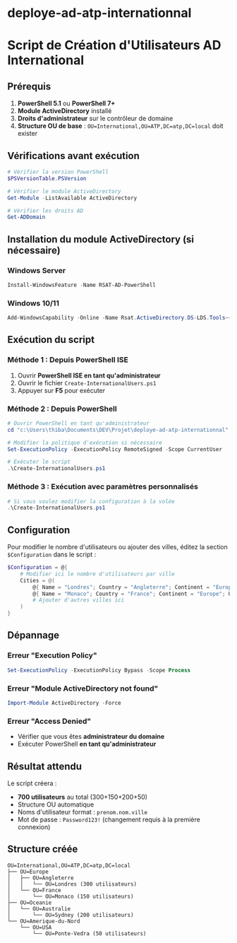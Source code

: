 # deploye-ad-atp-internationnal

# Script de Création d'Utilisateurs AD International

## Prérequis

1. **PowerShell 5.1** ou **PowerShell 7+**
2. **Module ActiveDirectory** installé
3. **Droits d'administrateur** sur le contrôleur de domaine
4. **Structure OU de base** : `OU=International,OU=ATP,DC=atp,DC=local` doit exister

## Vérifications avant exécution

```powershell
# Vérifier la version PowerShell
$PSVersionTable.PSVersion

# Vérifier le module ActiveDirectory
Get-Module -ListAvailable ActiveDirectory

# Vérifier les droits AD
Get-ADDomain
```

## Installation du module ActiveDirectory (si nécessaire)

### Windows Server
```powershell
Install-WindowsFeature -Name RSAT-AD-PowerShell
```

### Windows 10/11
```powershell
Add-WindowsCapability -Online -Name Rsat.ActiveDirectory.DS-LDS.Tools~~~~0.0.1.0
```

## Exécution du script

### Méthode 1 : Depuis PowerShell ISE
1. Ouvrir **PowerShell ISE en tant qu'administrateur**
2. Ouvrir le fichier `Create-InternationalUsers.ps1`
3. Appuyer sur **F5** pour exécuter

### Méthode 2 : Depuis PowerShell
```powershell
# Ouvrir PowerShell en tant qu'administrateur
cd "c:\Users\thiba\Documents\DEV\Projet\deploye-ad-atp-internationnal"

# Modifier la politique d'exécution si nécessaire
Set-ExecutionPolicy -ExecutionPolicy RemoteSigned -Scope CurrentUser

# Exécuter le script
.\Create-InternationalUsers.ps1
```

### Méthode 3 : Exécution avec paramètres personnalisés
```powershell
# Si vous voulez modifier la configuration à la volée
.\Create-InternationalUsers.ps1
```

## Configuration

Pour modifier le nombre d'utilisateurs ou ajouter des villes, éditez la section `$Configuration` dans le script :

```powershell
$Configuration = @{
    # Modifier ici le nombre d'utilisateurs par ville
    Cities = @(
        @{ Name = "Londres"; Country = "Angleterre"; Continent = "Europe"; UserCount = 300 },
        @{ Name = "Monaco"; Country = "France"; Continent = "Europe"; UserCount = 150 }
        # Ajouter d'autres villes ici
    )
}
```

## Dépannage

### Erreur "Execution Policy"
```powershell
Set-ExecutionPolicy -ExecutionPolicy Bypass -Scope Process
```

### Erreur "Module ActiveDirectory not found"
```powershell
Import-Module ActiveDirectory -Force
```

### Erreur "Access Denied"
- Vérifier que vous êtes **administrateur du domaine**
- Exécuter PowerShell **en tant qu'administrateur**

## Résultat attendu

Le script créera :
- **700 utilisateurs** au total (300+150+200+50)
- Structure OU automatique
- Noms d'utilisateur format : `prenom.nom.ville`
- Mot de passe : `Password123!` (changement requis à la première connexion)

## Structure créée

```
OU=International,OU=ATP,DC=atp,DC=local
├── OU=Europe
│   ├── OU=Angleterre
│   │   └── OU=Londres (300 utilisateurs)
│   └── OU=France
│       └── OU=Monaco (150 utilisateurs)
├── OU=Oceanie
│   └── OU=Australie
│       └── OU=Sydney (200 utilisateurs)
└── OU=Amerique-du-Nord
    └── OU=USA
        └── OU=Ponte-Vedra (50 utilisateurs)
```
